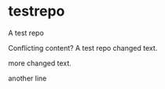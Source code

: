 testrepo
========

A test repo

Conflicting content?
A test repo
changed text.

more changed text.

another line
